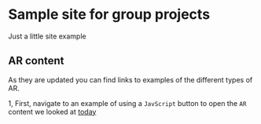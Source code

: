 # Sample site for group projects

Just a little site example

## AR content

As they are updated you can find links to examples of the different types of AR.

1, First, navigate to an example of using a `JavScript` button to open the `AR` content we looked at [today](index.html)
